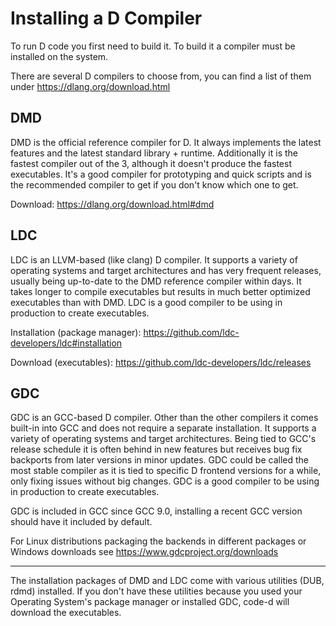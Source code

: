 # Installing a D Compiler

To run D code you first need to build it. To build it a compiler must be
installed on the system.

There are several D compilers to choose from, you can find a list of them under
https://dlang.org/download.html

## DMD

DMD is the official reference compiler for D. It always implements the latest
features and the latest standard library + runtime. Additionally it is the
fastest compiler out of the 3, although it doesn't produce the fastest
executables. It's a good compiler for prototyping and quick scripts and is the
recommended compiler to get if you don't know which one to get.

Download: https://dlang.org/download.html#dmd

## LDC

LDC is an LLVM-based (like clang) D compiler. It supports a variety of operating
systems and target architectures and has very frequent releases, usually being
up-to-date to the DMD reference compiler within days. It takes longer to compile
executables but results in much better optimized executables than with DMD. LDC
is a good compiler to be using in production to create executables.

Installation (package manager): https://github.com/ldc-developers/ldc#installation

Download (executables): https://github.com/ldc-developers/ldc/releases

## GDC

GDC is an GCC-based D compiler. Other than the other compilers it comes built-in
into GCC and does not require a separate installation. It supports a variety of
operating systems and target architectures. Being tied to GCC's release schedule
it is often behind in new features but receives bug fix backports from later
versions in minor updates. GDC could be called the most stable compiler as it is
tied to specific D frontend versions for a while, only fixing issues without big
changes. GDC is a good compiler to be using in production to create executables.

GDC is included in GCC since GCC 9.0, installing a recent GCC version should
have it included by default.

For Linux distributions packaging the backends in different packages or Windows
downloads see https://www.gdcproject.org/downloads

---

The installation packages of DMD and LDC come with various utilities (DUB, rdmd)
installed. If you don't have these utilities because you used your Operating
System's package manager or installed GDC, code-d will download the executables.
